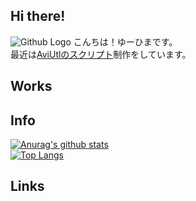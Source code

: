 ## Hi there!
![Github Logo](/images/logo.png)
こんちは！ゆーひまです。<br />
最近は<u>AviUtlのスクリプト</u>制作をしています。

## Works

## Info
[![Anurag's github stats](https://github-readme-stats.vercel.app/api?username=yuhima03)](./) <br />
[![Top Langs](https://github-readme-stats.vercel.app/api/top-langs/?username=yuhima03&layout=compact)](./)

## Links

<!--
Edited by YuHima
Leatest 2020-12-13
-->
